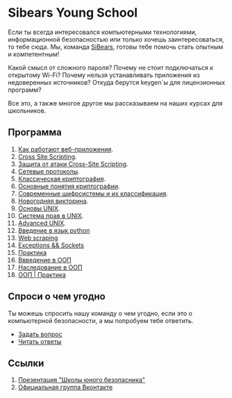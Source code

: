 # Sibears Young School

Если ты всегда интересовался компьютерными технологиями, информационной безопасностью или только хочешь заинтересоваться, то тебе сюда.
Мы, команда [SiBears]((https://vk.com/sibears_tomsk)), готовы тебе помочь стать опытным и компетентным!

Какой смысл от сложного пароля? Почему не стоит подключаться к открытому Wi-Fi? Почему нельзя устанавливать приложения из недоверенных источников? Откуда берутся keygen\`ы для лицензионных программ? 

Все это, а также многое другое мы рассказываем на наших курсах для школьников.

## Программа
1. [Как работают веб-приложения](web/l1.md).
2. [Cross Site Scripting](web/l2.md).
3. [Защита от атаки Cross-Site Scripting](web/l3.md).
4. [Сетевые протоколы](network/l4.md).
5. [Классическая криптография](cryptography/l5.md).
6. [Основные понятия криптографии](cryptography/l6.md).
7. [Современные шифрсистемы и их классификация](cryptography/l7.md).
8. [Новогодняя викторина](fun/l8.md).
9. [Основы UNIX](unix/l9.md).
10. [Система прав в UNIX](unix/l10.md).
11. [Advanced UNIX](unix/l11.md).
12. [Введение в язык python](programming/l1.md)
13. [Web scraping](programming/l2.md)
14. [Exceptions && Sockets](programming/l3.md)
15. [Практика](programming/l4.md)
16. [Ввведение в ООП](programming/l5.md)
17. [Наследование в ООП](programming/l6.md)
18. [ООП | Практика](programming/l7.md)

## Спроси о чем угодно
Ты можешь спросить нашу команду о чем угодно, если это о компьютерной безопасности, а мы попробуем тебе ответить.
* [Задать вопрос](https://github.com/sibears/school/issues)
* [Читать ответы](https://github.com/sibears/school/issues?q=is%3Aissue+is%3Aclosed+sort%3Aupdated-desc)


## Ссылки
1. [Презентация "Школы юного безопасника"](schoolctf.pdf)
2. [Официальная группа Вконтакте](https://vk.com/sibears_school)
